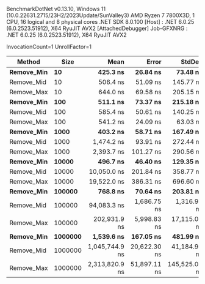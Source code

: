 
BenchmarkDotNet v0.13.10, Windows 11 (10.0.22631.2715/23H2/2023Update/SunValley3)
AMD Ryzen 7 7800X3D, 1 CPU, 16 logical and 8 physical cores
.NET SDK 8.0.100
  [Host]     : .NET 6.0.25 (6.0.2523.51912), X64 RyuJIT AVX2 [AttachedDebugger]
  Job-GFXNRG : .NET 6.0.25 (6.0.2523.51912), X64 RyuJIT AVX2

InvocationCount=1  UnrollFactor=1  

 Method     | Size    | Mean           | Error        | StdDev        | Median         | Allocated  |
----------- |-------- |---------------:|-------------:|--------------:|---------------:|-----------:|
 **Remove_Min** | **10**      |       **425.3 ns** |     **26.84 ns** |      **73.48 ns** |       **400.0 ns** |      **568 B** |
 Remove_Mid | 10      |       506.4 ns |     51.09 ns |     145.77 ns |       400.0 ns |      688 B |
 Remove_Max | 10      |       644.0 ns |     69.58 ns |     205.15 ns |       600.0 ns |      784 B |
 **Remove_Min** | **100**     |       **511.1 ns** |     **73.37 ns** |     **215.18 ns** |       **400.0 ns** |      **568 B** |
 Remove_Mid | 100     |       585.4 ns |     50.61 ns |     140.25 ns |       500.0 ns |     1768 B |
 Remove_Max | 100     |       541.2 ns |     24.09 ns |      63.03 ns |       500.0 ns |     2944 B |
 **Remove_Min** | **1000**    |       **403.2 ns** |     **58.71 ns** |     **167.49 ns** |       **300.0 ns** |      **568 B** |
 Remove_Mid | 1000    |     1,474.2 ns |     93.91 ns |     272.44 ns |     1,300.0 ns |    12568 B |
 Remove_Max | 1000    |     2,393.7 ns |    101.27 ns |     290.56 ns |     2,300.0 ns |    24544 B |
 **Remove_Min** | **10000**   |       **496.7 ns** |     **46.40 ns** |     **129.35 ns** |       **500.0 ns** |      **568 B** |
 Remove_Mid | 10000   |    10,050.0 ns |    201.84 ns |     358.77 ns |    10,100.0 ns |   120568 B |
 Remove_Max | 10000   |    19,522.0 ns |    386.31 ns |     696.60 ns |    19,400.0 ns |   240544 B |
 **Remove_Min** | **100000**  |       **768.8 ns** |     **70.64 ns** |     **203.81 ns** |       **800.0 ns** |      **568 B** |
 Remove_Mid | 100000  |    94,083.3 ns |  1,686.75 ns |   1,316.91 ns |    93,650.0 ns |  1200568 B |
 Remove_Max | 100000  |   202,931.9 ns |  5,998.83 ns |  17,115.01 ns |   195,300.0 ns |  2400544 B |
 **Remove_Min** | **1000000** |     **1,539.6 ns** |    **167.05 ns** |     **481.99 ns** |     **1,400.0 ns** |      **520 B** |
 Remove_Mid | 1000000 | 1,045,744.9 ns | 20,622.30 ns |  41,184.95 ns | 1,039,300.0 ns | 12000520 B |
 Remove_Max | 1000000 | 2,313,820.9 ns | 51,897.11 ns | 145,525.06 ns | 2,289,200.0 ns | 24000496 B |
